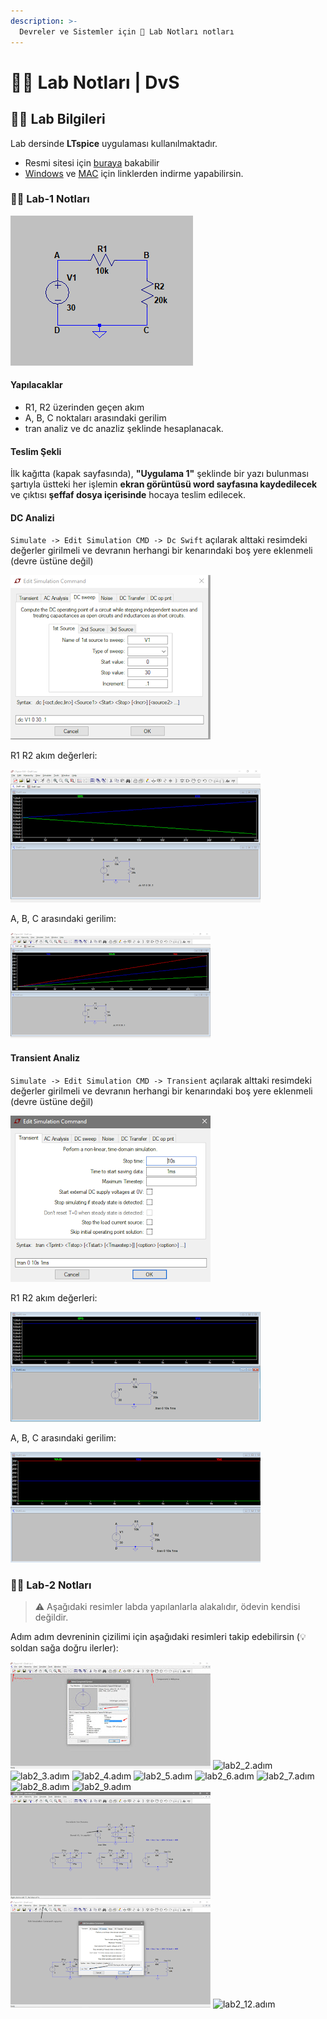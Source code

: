 ```yaml
---
description: >-
  Devreler ve Sistemler için 🔬 Lab Notları notları
---
```


# 👩‍🔬 Lab Notları \| DvS

## 👩‍🔬 Lab Bilgileri

Lab dersinde **LTspice** uygulaması kullanılmaktadır.

- Resmi sitesi için [buraya][LTspice Website] bakabilir
- [Windows][LTspice Windows] ve [MAC][LTspice MAC] için linklerden indirme yapabilirsin.

### 👩‍🔬 Lab-1 Notları

![devre](../../../../res/devre.png)

#### Yapılacaklar

- R1, R2 üzerinden geçen akım
- A, B, C noktaları arasındaki gerilim
- tran analiz ve dc anazliz şeklinde hesaplanacak.

#### Teslim Şekli

İlk kağıtta (kapak sayfasında), **"Uygulama 1"** şeklinde bir yazı bulunması şartıyla üstteki her işlemin **ekran görüntüsü word sayfasına kaydedilecek** ve çıktısı **şeffaf dosya içerisinde** hocaya teslim edilecek.

#### DC Analizi

`Simulate -> Edit Simulation CMD -> Dc Swift` açılarak alttaki resimdeki değerler girilmeli ve devranın herhangi bir kenarındaki boş yere eklenmeli (devre üstüne değil)

![dc_ayarlama](../../../../res/dc%20ayarlanma.png)

R1 R2 akım değerleri:

![Akım R1,R2](../../../../res/Ak%C4%B1m%20R1,R2.png)

A, B, C arasındaki gerilim:

![Volt A,B,C](../../../../res/Volt%20A,B,C.png)

#### Transient Analiz

`Simulate -> Edit Simulation CMD -> Transient` açılarak alttaki resimdeki değerler girilmeli ve devranın herhangi bir kenarındaki boş yere eklenmeli (devre üstüne değil)

![transient1](../../../../res/transient1.png)

R1 R2 akım değerleri:

![trans_r1_r2](../../../../res/trans_r1_r2.png)

A, B, C arasındaki gerilim:

![trans_a_b_volt](../../../../res/trans_a_b_vold.png)

### 👩‍🔬 Lab-2 Notları

>⚠ Aşağıdaki resimler labda yapılanlarla alakalıdır, ödevin kendisi değildir.

Adım adım devreninin çizilimi için aşağıdaki resimleri takip edebilirsin (💡 soldan sağa doğru ilerler):

![lab2_1.adım](../../../../res/lab2_1.adım.jpg)
![lab2_2.adım](../../../../res/lab2_2.adım.png)
![lab2_3.adım](../../../../res/lab2_3.adım.png)
![lab2_4.adım](../../../../res/lab2_4.adım.png)
![lab2_5.adım](../../../../res/lab2_5.adım.png)
![lab2_6.adım](../../../../res/lab2_6.adım.png)
![lab2_7.adım](../../../../res/lab2_7.adım.png)
![lab2_8.adım](../../../../res/lab2_8.adım.png)
![lab2_9.adım](../../../../res/lab2_9.adım.png)
![lab2_10.adım](../../../../res/lab2_10_adim.png)
![lab2_11.adım](../../../../res/lab2_11.adim.png)
![lab2_12.adım](../../../../res/lab2_12.adım.png)

[LTspice Website]: http://www.linear.com/designtools/software/
[LTspice Windows]: http://ltspice.linear-tech.com/software/LTspiceXVII.exe
[LTspice MAC]: http://ltspice.linear-tech.com/LTspiceIV.dmg
